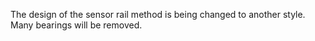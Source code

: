 The design of the sensor rail method is being changed to another style.
Many bearings will be removed.
